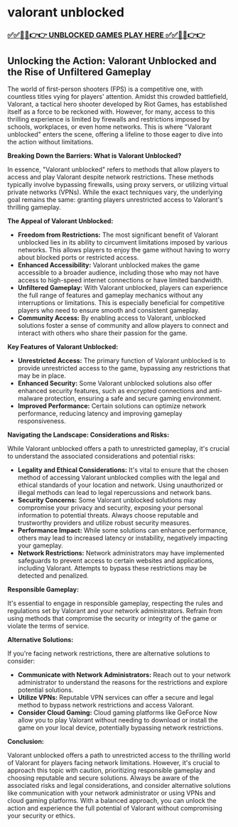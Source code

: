 # valorant unblocked

### [✅✅🔴🔴👉👉 UNBLOCKED GAMES PLAY HERE ✅✅🔴🔴👉👉](https://topstoryindia.com)

##  Unlocking the Action: Valorant Unblocked and the Rise of Unfiltered Gameplay

The world of first-person shooters (FPS) is a competitive one, with countless titles vying for players' attention.  Amidst this crowded battlefield, Valorant, a tactical hero shooter developed by Riot Games, has established itself as a force to be reckoned with.  However, for many, access to this thrilling experience is limited by firewalls and restrictions imposed by schools, workplaces, or even home networks.  This is where "Valorant unblocked" enters the scene, offering a lifeline to those eager to dive into the action without limitations.

**Breaking Down the Barriers: What is Valorant Unblocked?**

In essence, "Valorant unblocked" refers to methods that allow players to access and play Valorant despite network restrictions.  These methods typically involve bypassing firewalls, using proxy servers, or utilizing virtual private networks (VPNs).  While the exact techniques vary, the underlying goal remains the same: granting players unrestricted access to Valorant's thrilling gameplay.

**The Appeal of Valorant Unblocked:**

* **Freedom from Restrictions:** The most significant benefit of Valorant unblocked lies in its ability to circumvent limitations imposed by various networks.  This allows players to enjoy the game without having to worry about blocked ports or restricted access.
* **Enhanced Accessibility:** Valorant unblocked makes the game accessible to a broader audience, including those who may not have access to high-speed internet connections or have limited bandwidth.
* **Unfiltered Gameplay:** With Valorant unblocked, players can experience the full range of features and gameplay mechanics without any interruptions or limitations.  This is especially beneficial for competitive players who need to ensure smooth and consistent gameplay.
* **Community Access:** By enabling access to Valorant, unblocked solutions foster a sense of community and allow players to connect and interact with others who share their passion for the game.

**Key Features of Valorant Unblocked:**

* **Unrestricted Access:**  The primary function of Valorant unblocked is to provide unrestricted access to the game, bypassing any restrictions that may be in place.
* **Enhanced Security:** Some Valorant unblocked solutions also offer enhanced security features, such as encrypted connections and anti-malware protection, ensuring a safe and secure gaming environment.
* **Improved Performance:**  Certain solutions can optimize network performance, reducing latency and improving gameplay responsiveness.

**Navigating the Landscape: Considerations and Risks:**

While Valorant unblocked offers a path to unrestricted gameplay, it's crucial to understand the associated considerations and potential risks:

* **Legality and Ethical Considerations:**  It's vital to ensure that the chosen method of accessing Valorant unblocked complies with the legal and ethical standards of your location and network.  Using unauthorized or illegal methods can lead to legal repercussions and network bans.
* **Security Concerns:** Some Valorant unblocked solutions may compromise your privacy and security, exposing your personal information to potential threats. Always choose reputable and trustworthy providers and utilize robust security measures.
* **Performance Impact:** While some solutions can enhance performance, others may lead to increased latency or instability, negatively impacting your gameplay.
* **Network Restrictions:**  Network administrators may have implemented safeguards to prevent access to certain websites and applications, including Valorant.  Attempts to bypass these restrictions may be detected and penalized.

**Responsible Gameplay:**

It's essential to engage in responsible gameplay, respecting the rules and regulations set by Valorant and your network administrators.  Refrain from using methods that compromise the security or integrity of the game or violate the terms of service.

**Alternative Solutions:**

If you're facing network restrictions, there are alternative solutions to consider:

* **Communicate with Network Administrators:**  Reach out to your network administrator to understand the reasons for the restrictions and explore potential solutions.
* **Utilize VPNs:**  Reputable VPN services can offer a secure and legal method to bypass network restrictions and access Valorant.
* **Consider Cloud Gaming:**  Cloud gaming platforms like GeForce Now allow you to play Valorant without needing to download or install the game on your local device, potentially bypassing network restrictions.

**Conclusion:**

Valorant unblocked offers a path to unrestricted access to the thrilling world of Valorant for players facing network limitations. However, it's crucial to approach this topic with caution, prioritizing responsible gameplay and choosing reputable and secure solutions.  Always be aware of the associated risks and legal considerations, and consider alternative solutions like communication with your network administrator or using VPNs and cloud gaming platforms. With a balanced approach, you can unlock the action and experience the full potential of Valorant without compromising your security or ethics. 
